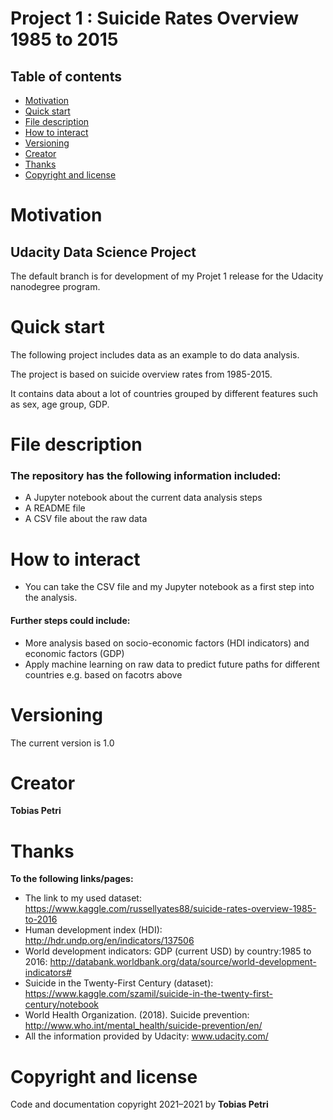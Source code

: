 
# Project 1 : Suicide Rates Overview 1985 to 2015

## Table of contents

- [Motivation](#Motivation)
- [Quick start](#Quick-start)
- [File description](#File-description)
- [How to interact](#How-to-interact)
- [Versioning](#Versioning)
- [Creator](#Creator)
- [Thanks](#Thanks)
- [Copyright and license](#Copyright-and-license)

# Motivation

## Udacity Data Science Project

The default branch is for development of my  Projet 1 release for the Udacity nanodegree program. 


# Quick start

The following project includes data as an example to do data analysis.

The project is based on suicide overview rates from 1985-2015.

It contains data about a lot of countries grouped by different features such as sex, age group, GDP.

# File description

### The repository has the following information included:

- A Jupyter notebook about the current data analysis steps
- A README file
- A CSV file about the raw data

# How to interact

- You can take the CSV file and my Jupyter notebook as a first step into the analysis.

#### Further steps could include:

- More analysis based on socio-economic factors (HDI indicators) and economic factors (GDP)
- Apply machine learning on raw data to predict future paths for different countries e.g. based on facotrs above


# Versioning

The current version is 1.0

# Creator

**Tobias Petri**

# Thanks

**To the following links/pages:**

- The link to my used dataset: https://www.kaggle.com/russellyates88/suicide-rates-overview-1985-to-2016
- Human development index (HDI): http://hdr.undp.org/en/indicators/137506
- World development indicators: GDP (current USD) by country:1985 to 2016: http://databank.worldbank.org/data/source/world-development-indicators# 
- Suicide in the Twenty-First Century (dataset): https://www.kaggle.com/szamil/suicide-in-the-twenty-first-century/notebook 
- World Health Organization. (2018). Suicide prevention: http://www.who.int/mental_health/suicide-prevention/en/
- All the information provided by Udacity: www.udacity.com/


# Copyright and license

Code and documentation copyright 2021–2021 by **Tobias Petri**
